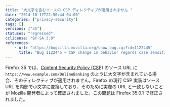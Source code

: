 ```yaml
---
title: "大文字を含むソースの CSP ディレクティブが適用されません "
date: "2014-10-17T22:50:44-04:00"
categories: ["privacy-security"]
tags: []
versions: ["35"]
statuses: "regressed"
cclicense: "BY-SA 3.0"
references:
    - url: "https://bugzilla.mozilla.org/show_bug.cgi?id=1122445"
      title: "Bug 1122445 – CSP change in behavior regards case sensitivity loading resources"
---
```

Firefox 35 では、[Content Security Policy (CSP)](https://developer.mozilla.org/ja/docs/Web/Security/CSP) のソース URL に `https://www.example.com/OnlineBanking` のように大文字が含まれている場合、そのディレクティブが適用されません。Firefox の現行 CSP 実装はソース URL を内部で小文字に変換しており、そのために実際の URL と一致しないことが Mozilla 開発者によって確認されました。この問題は Firefox 35.0.1 で修正されました。
